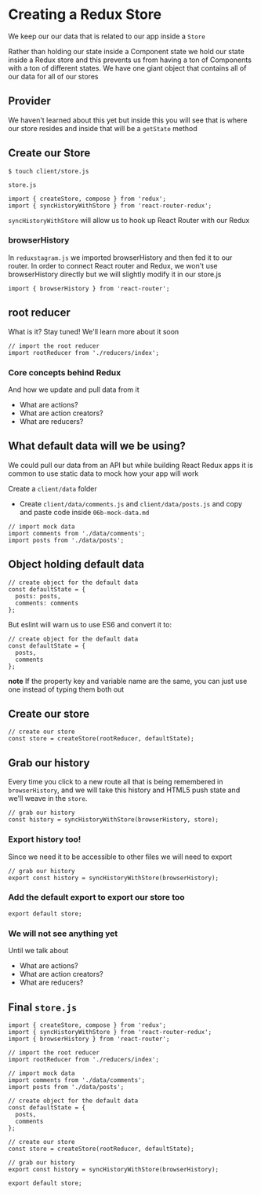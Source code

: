 # Creating a Redux Store
We keep our our data that is related to our app inside a `Store`

Rather than holding our state inside a Component state we hold our state inside a Redux store and this prevents us from having a ton of Components with a ton of different states. We have one giant object that contains all of our data for all of our stores

## Provider
We haven't learned about this yet but inside this you will see that is where our store resides and inside that will be a `getState` method

## Create our Store
`$ touch client/store.js`

`store.js`

```
import { createStore, compose } from 'redux';
import { syncHistoryWithStore } from 'react-router-redux'; 
```

`syncHistoryWithStore` will allow us to hook up React Router with our Redux

### browserHistory
In `reduxstagram.js` we imported browserHistory and then fed it to our router. In order to connect React router and Redux, we won't use browserHistory directly but we will slightly modify it in our store.js

`import { browserHistory } from 'react-router';`

## root reducer
What is it? Stay tuned! We'll learn more about it soon

```
// import the root reducer
import rootReducer from './reducers/index';
```

### Core concepts behind Redux
And how we update and pull data from it

* What are actions?
* What are action creators?
* What are reducers?

## What default data will we be using?
We could pull our data from an API but while building React Redux apps it is common to use static data to mock how your app will work

Create a `client/data` folder

* Create `client/data/comments.js` and `client/data/posts.js` and copy and paste code inside `06b-mock-data.md`

```
// import mock data
import comments from './data/comments';
import posts from './data/posts';
```

## Object holding default data
```
// create object for the default data
const defaultState = {
  posts: posts,
  comments: comments
};
```

But eslint will warn us to use ES6 and convert it to:

```
// create object for the default data
const defaultState = {
  posts,
  comments
};
```

**note** If the property key and variable name are the same, you can just use one instead of typing them both out

## Create our store
```
// create our store
const store = createStore(rootReducer, defaultState);
```

## Grab our history
Every time you click to a new route all that is being remembered in `browserHistory`, and we will take this history and HTML5 push state and we'll weave in the `store`.

```
// grab our history
const history = syncHistoryWithStore(browserHistory, store);
```

### Export history too!
Since we need it to be accessible to other files we will need to export

```
// grab our history
export const history = syncHistoryWithStore(browserHistory);
```

### Add the default export to export our store too
`export default store;`

### We will not see anything yet
Until we talk about

* What are actions?
* What are action creators?
* What are reducers?

## Final `store.js`

```
import { createStore, compose } from 'redux';
import { syncHistoryWithStore } from 'react-router-redux';
import { browserHistory } from 'react-router';

// import the root reducer
import rootReducer from './reducers/index';

// import mock data
import comments from './data/comments';
import posts from './data/posts';

// create object for the default data
const defaultState = {
  posts,
  comments
};

// create our store
const store = createStore(rootReducer, defaultState);

// grab our history
export const history = syncHistoryWithStore(browserHistory);

export default store;
```
